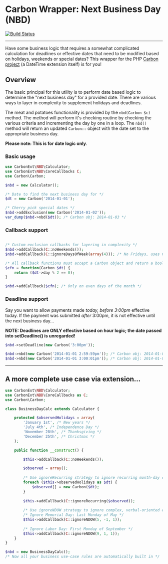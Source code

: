 # Carbon Wrapper: Next Business Day (NBD)

[![Build Status](https://travis-ci.org/rovangju/carbon-nbd.svg?branch=master)](https://travis-ci.org/rovangju/carbon-nbd)

-------

Have some business logic that requires a somewhat complicated calculation for deadlines or effective dates that need to be modified based on holidays, weekends or special dates? This wrapper for the PHP [Carbon project](https://github.com/briannesbitt/Carbon/) (a DateTime extension itself) is for you!


## Overview
The basic principal for this utility is to perform date based logic to determine the "next business day" for a provided date. There are various ways to layer in complexity to supplement holidays and deadlines. 

The meat and potatoes functionality is provided by the `nbd(Carbon $c)` method. The method will perform it's checking routine by checking the various criteria and incrementing the day by one in a loop. The `nbd()` method will return an updated `Carbon::` object with the date set to the appropriate business day.
 
**Please note: This is for date logic only**.

### Basic usage ###
```php
use CarbonExt\NBD\Calculator;
use CarbonExt\NBD\CoreCallbacks C;
use Carbon\Carbon;

$nbd = new Calculator();

/* Date to find the next business day for */
$dt = new Carbon('2014-01-01');

/* Cherry pick special dates */
$nbd->addExclusion(new Carbon('2014-01-02'));
var_dump($nbd->nbd($dt)); /* Carbon obj: 2014-01-03 */

```

### Callback support
```php

/* Custom exclusion callbacks for layering in complexity */
$nbd->addCallback(C::noWeekends());
$nbd->addCallback(C::ignoreDaysOfWeek(array(4))); /* No Fridays, uses Carbon's 0-based offsets */

/* All callback functions must accept a Carbon object and return a bool value */
$cfn = function(Carbon $dt) {
	return ($dt->day % 2 == 0);
}

$nbd->addCallback($cfn); /* Only on even days of the month */
```

### Deadline support
Say you want to allow payments made _today, before 3:00pm_ effective today. If the payment was submitted _after_ 3:00pm, it is not effective until the next business day...

**NOTE: Deadlines are ONLY effective based on hour logic; the date passed into setDeadline() is unregarded!**

```php
$nbd->setDeadline(new Carbon('3:00pm'));

$nbd->nbd(new Carbon('2014-01-01 2:59:59pm')); /* Carbon obj: 2014-01-01 00:00:00 */
$nbd->nbd(new Carbon('2014-01-01 3:00:01pm')); /* Carbon obj: 2014-01-02 00:00:00 */
```

-------

## A more complete use case via extension...

```php
use CarbonExt\NBD\Calculator;
use CarbonExt\NBD\CoreCallbacks as C;
use Carbon\Carbon;

class BusinessDayCalc extends Calculator {

	protected $observedHolidays = array(
		'January 1st', /* New years */
		'July 4th', /* Independence Day */
		'November 28th', /* Thanksgiving */
		'December 25th', /* Christmas */
	);

	public function __construct() {

		$this->addCallback(C::noWeekends());

        $observed = array();
        
        /* Use ignoreRecurring strategy to ignore recurring month-day combos */
		foreach ($this->observedHolidays as $dt) {
			$observed[] = new Carbon($dt);
		}
		
		$this->addCallback(C::ignoreRecurring($observed));
		
		/* Use ignoreNDOW strategy to ignore complex, verbal-oriented exceptions */
		/* Ignore Memorial Day: Last Monday of May */
		$this->addCallback(C::ignoreNDOW(5, -1, 1));
		
		/* Ignore Labor Day: First Monday of September */
		$this->addCallback(C::ignoreNDOW(9, 1, 1));
	}
}

$nbd = new BusinessDayCalc();
/* Now all your business use-case rules are automatically built in */

```
